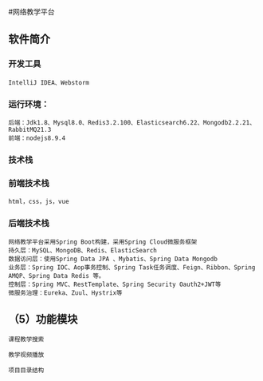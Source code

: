 #网络教学平台

## 软件简介
### 开发工具
	IntelliJ IDEA、Webstorm
### 运行环境：
	后端：Jdk1.8、Mysql8.0、Redis3.2.100、Elasticsearch6.22、Mongodb2.2.21、RabbitMQ21.3
	前端：nodejs8.9.4
### 技术栈
### 前端技术栈
	html，css，js，vue
### 后端技术栈
	网络教学平台采用Spring Boot构建，采用Spring Cloud微服务框架
	持久层：MySQL、MongoDB、Redis、ElasticSearch 
	数据访问层：使用Spring Data JPA 、Mybatis、Spring Data Mongodb
	业务层：Spring IOC、Aop事务控制、Spring Task任务调度、Feign、Ribbon、Spring AMQP、Spring Data Redis 等。
	控制层：Spring MVC、RestTemplate、Spring Security Oauth2+JWT等
	微服务治理：Eureka、Zuul、Hystrix等

## （5）功能模块
 
	课程教学搜索
 
	教学视频播放
 
	项目目录结构
 


